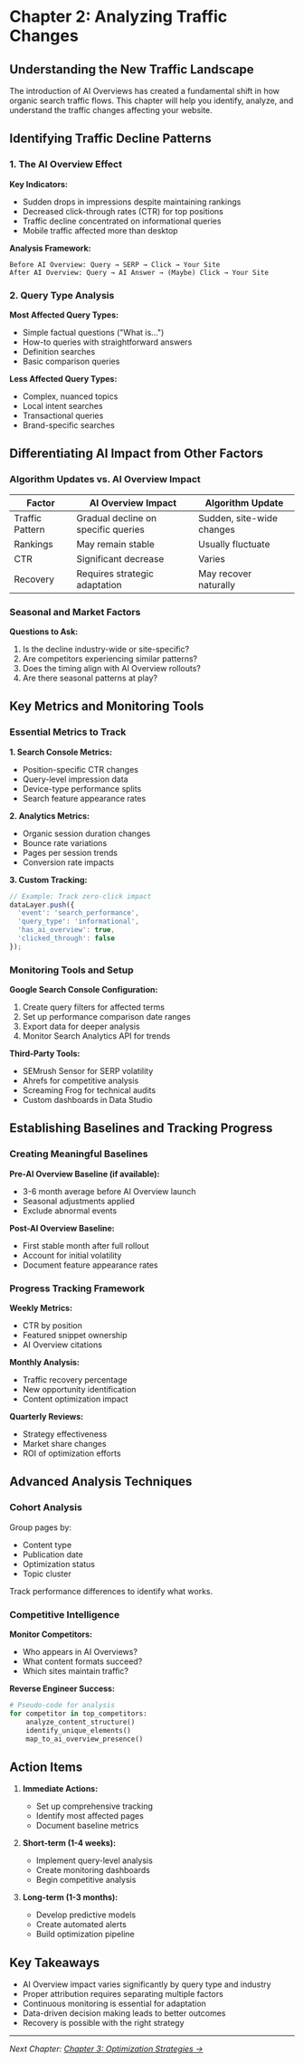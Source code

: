 # Chapter 2: Analyzing Traffic Changes

## Understanding the New Traffic Landscape

The introduction of AI Overviews has created a fundamental shift in how organic search traffic flows. This chapter will help you identify, analyze, and understand the traffic changes affecting your website.

## Identifying Traffic Decline Patterns

### 1. The AI Overview Effect

**Key Indicators:**
- Sudden drops in impressions despite maintaining rankings
- Decreased click-through rates (CTR) for top positions
- Traffic decline concentrated on informational queries
- Mobile traffic affected more than desktop

**Analysis Framework:**
```
Before AI Overview: Query → SERP → Click → Your Site
After AI Overview: Query → AI Answer → (Maybe) Click → Your Site
```

### 2. Query Type Analysis

**Most Affected Query Types:**
- Simple factual questions ("What is...")
- How-to queries with straightforward answers
- Definition searches
- Basic comparison queries

**Less Affected Query Types:**
- Complex, nuanced topics
- Local intent searches
- Transactional queries
- Brand-specific searches

## Differentiating AI Impact from Other Factors

### Algorithm Updates vs. AI Overview Impact

| Factor | AI Overview Impact | Algorithm Update |
|--------|-------------------|------------------|
| Traffic Pattern | Gradual decline on specific queries | Sudden, site-wide changes |
| Rankings | May remain stable | Usually fluctuate |
| CTR | Significant decrease | Varies |
| Recovery | Requires strategic adaptation | May recover naturally |

### Seasonal and Market Factors

**Questions to Ask:**
1. Is the decline industry-wide or site-specific?
2. Are competitors experiencing similar patterns?
3. Does the timing align with AI Overview rollouts?
4. Are there seasonal patterns at play?

## Key Metrics and Monitoring Tools

### Essential Metrics to Track

**1. Search Console Metrics:**
- Position-specific CTR changes
- Query-level impression data
- Device-type performance splits
- Search feature appearance rates

**2. Analytics Metrics:**
- Organic session duration changes
- Bounce rate variations
- Pages per session trends
- Conversion rate impacts

**3. Custom Tracking:**
```javascript
// Example: Track zero-click impact
dataLayer.push({
  'event': 'search_performance',
  'query_type': 'informational',
  'has_ai_overview': true,
  'clicked_through': false
});
```

### Monitoring Tools and Setup

**Google Search Console Configuration:**
1. Create query filters for affected terms
2. Set up performance comparison date ranges
3. Export data for deeper analysis
4. Monitor Search Analytics API for trends

**Third-Party Tools:**
- SEMrush Sensor for SERP volatility
- Ahrefs for competitive analysis
- Screaming Frog for technical audits
- Custom dashboards in Data Studio

## Establishing Baselines and Tracking Progress

### Creating Meaningful Baselines

**Pre-AI Overview Baseline (if available):**
- 3-6 month average before AI Overview launch
- Seasonal adjustments applied
- Exclude abnormal events

**Post-AI Overview Baseline:**
- First stable month after full rollout
- Account for initial volatility
- Document feature appearance rates

### Progress Tracking Framework

**Weekly Metrics:**
- CTR by position
- Featured snippet ownership
- AI Overview citations

**Monthly Analysis:**
- Traffic recovery percentage
- New opportunity identification
- Content optimization impact

**Quarterly Reviews:**
- Strategy effectiveness
- Market share changes
- ROI of optimization efforts

## Advanced Analysis Techniques

### Cohort Analysis

Group pages by:
- Content type
- Publication date
- Optimization status
- Topic cluster

Track performance differences to identify what works.

### Competitive Intelligence

**Monitor Competitors:**
- Who appears in AI Overviews?
- What content formats succeed?
- Which sites maintain traffic?

**Reverse Engineer Success:**
```python
# Pseudo-code for analysis
for competitor in top_competitors:
    analyze_content_structure()
    identify_unique_elements()
    map_to_ai_overview_presence()
```

## Action Items

1. **Immediate Actions:**
   - Set up comprehensive tracking
   - Identify most affected pages
   - Document baseline metrics

2. **Short-term (1-4 weeks):**
   - Implement query-level analysis
   - Create monitoring dashboards
   - Begin competitive analysis

3. **Long-term (1-3 months):**
   - Develop predictive models
   - Create automated alerts
   - Build optimization pipeline

## Key Takeaways

- AI Overview impact varies significantly by query type and industry
- Proper attribution requires separating multiple factors
- Continuous monitoring is essential for adaptation
- Data-driven decision making leads to better outcomes
- Recovery is possible with the right strategy

---

*Next Chapter: [Chapter 3: Optimization Strategies →](chapter-03-optimization-strategies.md)*